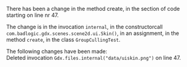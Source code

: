 There has been a change in the method create, in the section of code starting on line nr 47.
  
The change is in the invocation ```internal```, in the constructorcall ```com.badlogic.gdx.scenes.scene2d.ui.Skin()```, in an assignment, in the method ```create```, in the class ```GroupCullingTest```.
  
The following changes have been made:  
Deleted invocation ```Gdx.files.internal("data/uiskin.png")``` on line 47.  
